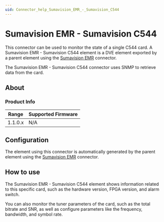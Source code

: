 ```yaml
---
uid: Connector_help_Sumavision_EMR_-_Sumavision_C544
---
```


# Sumavision EMR - Sumavision C544

This connector can be used to monitor the state of a single C544 card. A Sumavision EMR - Sumavision C544 element is a DVE element exported by a parent element using the [Sumavision EMR](xref:Connector_help_Sumavision_EMR) connector.

The Sumavision EMR - Sumavision C544 connector uses SNMP to retrieve data from the card.

## About

### Product Info

| Range     | Supported Firmware     |
|-----------|------------------------|
| 1.1.0.x   | N/A                    |

## Configuration

The element using this connector is automatically generated by the parent element using the [Sumavision EMR](xref:Connector_help_Sumavision_EMR) connector.

## How to use

The Sumavision EMR - Sumavision C544 element shows information related to this specific card, such as the hardware version, FPGA version, and alarm switch.

You can also monitor the tuner parameters of the card, such as the total bitrate and SNR, as well as configure parameters like the frequency, bandwidth, and symbol rate.
